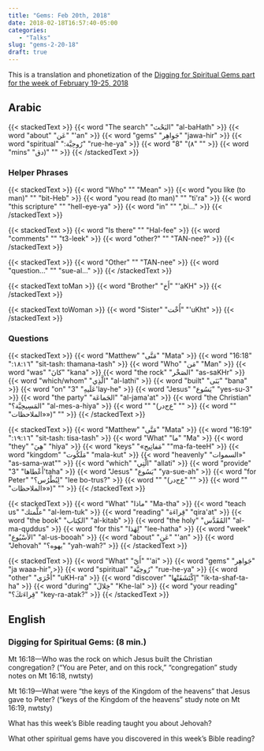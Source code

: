 ```yaml
---
title: "Gems: Feb 20th, 2018"
date: 2018-02-18T16:57:40-05:00
categories:
   - "Talks"
slug: "gems-2-20-18"
draft: true
---
```

This is a translation and phonetization of the [Digging for Spiritual Gems part for the week of February 19-25,
2018](https://www.jw.org/en/publications/jw-meeting-workbook/february-2018-mwb/meeting-schedule-feb19-25/)

## Arabic

{{< stackedText >}}
   {{< word "The search" "البَحْث" "al-baHath" >}}
   {{< word "about" "عَن" "'an" >}}
   {{< word "gems" "جَواهِر" "jawa-hir" >}}
   {{< word "spiritual" "رُوحِيَّة:‏" "rue-he-ya" >}}
   {{< word "8" "‏‎(‏٨" "" >}}
   {{< word "mins" "دق)‎‏" "" >}}
{{< /stackedText >}}

### Helper Phrases

{{< stackedText >}}
   {{< word "Who" "" "Mean" >}}
   {{< word "you like (to man)" "" "bit-Heb" >}}
   {{< word "you read (to man)" "" "ti'ra" >}}
   {{< word "this scripture" "" "hell-eye-ya" >}}
   {{< word "in" "" ",bi..." >}}
{{< /stackedText >}}

{{< stackedText >}}
   {{< word "Is there" "" "Hal-fee" >}}
   {{< word "comments" "" "t3-leek" >}}
   {{< word "other?" "" "TAN-nee?" >}}
{{< /stackedText >}}

{{< stackedText >}}
   {{< word "Other" "" "TAN-nee" >}}
   {{< word "question..." "" "sue-al..." >}}
{{< /stackedText >}}

{{< stackedText  toMan >}}
   {{< word "Brother" "أَخ" "'aKH" >}}
{{< /stackedText >}}

{{< stackedText toWoman >}}
   {{< word "Sister" "أُخْت" "'uKht" >}}
{{< /stackedText >}}

### Questions

{{< stackedText >}}
   {{< word "Matthew" "مَتَّى" "Mata" >}}
   {{< word "16:18" "١٦:‏١٨‏:‏" "sit-tash: thamana-tash" >}}
   {{< word "Who" "مَن" "Man" >}}
   {{< word "was" "كانَ" "kana" >}}
   {{< word "the rock" "الصَخْر" "as-saKHr" >}}
   {{< word "which/whom" "الَّذِي" "al-lathi" >}}
   {{< word "built" "بَنَى" "bana" >}}
   {{< word "on" "عَلَيهِ" "3'lay-he" >}}
   {{< word "Jesus" "يَسُوع" "yes-su-3" >}}
   {{< word "the party" "الجَماعَة" "al-jama'at" >}}
   {{< word "the Christian" "المَسِيحِيَّة؟‏" "al-mes-a-hiya" >}}
   {{< word "" "‎(‏ع‌ج‌در" "" >}}
   {{< word "" "‏«‏الملاحظات‏»)‎‏" "" >}}
{{< /stackedText >}}

{{< stackedText >}}
   {{< word "Matthew" "مَتَّى" "Mata" >}}
   {{< word "16:19" "١٦:‏١٩‏:‏" "sit-tash: tisa-tash" >}}
   {{< word "What" "ما" "Ma" >}}
   {{< word "they" "هِيَ" "hiya" >}}
   {{< word "keys" "«مَفاتِيح" "\"ma-fa-teeH" >}}
   {{< word "kingdom" "مَلَكُوت" "mala-kut" >}}
   {{< word "heavenly" "السموات»" "as-sama-wat\"" >}}
   {{< word "which" "الَّتِي" "allati" >}}
   {{< word "provide" "أَعْطاها" "3'taha" >}}
   {{< word "Jesus" "يَسُوع" "ya-sue-ah" >}}
   {{< word "for Peter" "لِبُطْرُس؟" "lee bo-trus?" >}}
   {{< word "" "‎(‏ع‌ج‌در" "" >}}
   {{< word "" "‏«‏الملاحظات‏»)‎‏" "" >}}
{{< /stackedText >}}

{{< stackedText >}}
   {{< word "What" "ماذا" "Ma-tha" >}}
   {{< word "teach us" "علَّمتك" "al-lem-tuk" >}}
   {{< word "reading" "قِراءَة" "qira'at" >}}
   {{< word "the book" "الكِتاب" "al-kitab" >}}
   {{< word "the holy" "المُقَدَّس" "al-ma-quddus" >}}
   {{< word "for this" "لِهٰذا" "lee-hatha" >}}
   {{< word "week" "الأُسْبُوع" "al-us-booah" >}}
   {{< word "about" "عَن" "'an" >}}
   {{< word "Jehovah" "يهوه؟‏" "yah-wah?" >}}
{{< /stackedText >}}

{{< stackedText >}}
   {{< word "What" "أَيّ" "'ai" >}}
   {{< word "gems" "جَواهِر" "ja waaa-hir" >}}
   {{< word "spiritual" "رُوحِيَّة" "rue-he-ya" >}}
   {{< word "other" "أُخْرَى" "uKH-ra" >}}
   {{< word "discover" "اِكْتَشَفَتْها" "ik-ta-shaf-ta-ha" >}}
   {{< word "during" "خِلالَ" "Khe-lal" >}}
   {{< word "your reading" "قِراءَتكَ؟‏" "key-ra-atak?" >}}
{{< /stackedText >}}


## English

### Digging for Spiritual Gems: (8 min.)

Mt 16:18​—Who was the rock on which Jesus built the Christian congregation? (“You are Peter, and on this rock,” “congregation” study notes on Mt 16:18, nwtsty)

Mt 16:19​—What were “the keys of the Kingdom of the heavens” that Jesus gave to Peter? (“keys of the Kingdom of the heavens” study note on Mt 16:19, nwtsty)

What has this week’s Bible reading taught you about Jehovah?

What other spiritual gems have you discovered in this week’s Bible reading?
